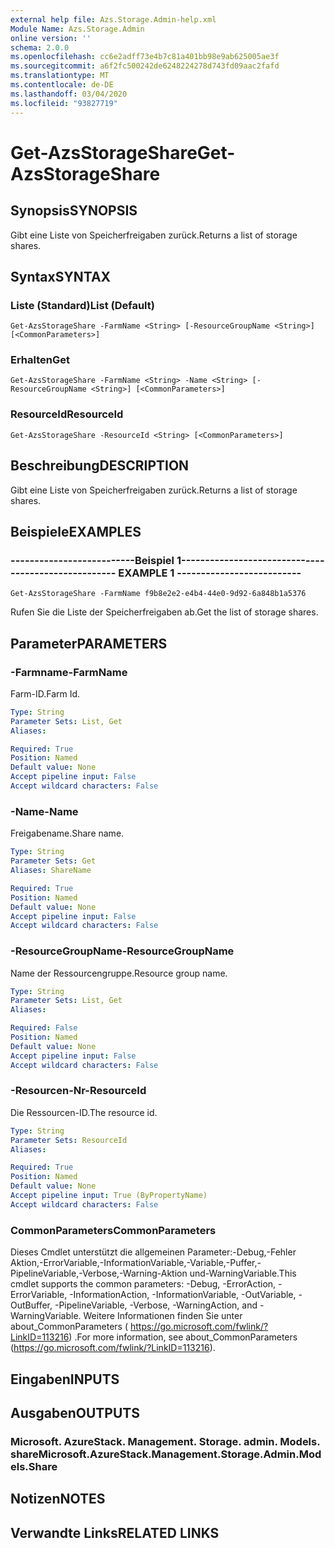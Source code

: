 ```yaml
---
external help file: Azs.Storage.Admin-help.xml
Module Name: Azs.Storage.Admin
online version: ''
schema: 2.0.0
ms.openlocfilehash: cc6e2adff73e4b7c81a401bb98e9ab625005ae3f
ms.sourcegitcommit: a6f2fc500242de6248224278d743fd09aac2fafd
ms.translationtype: MT
ms.contentlocale: de-DE
ms.lasthandoff: 03/04/2020
ms.locfileid: "93827719"
---
```

# <span data-ttu-id="6aaf8-101">Get-AzsStorageShare</span><span class="sxs-lookup"><span data-stu-id="6aaf8-101">Get-AzsStorageShare</span></span>

## <span data-ttu-id="6aaf8-102">Synopsis</span><span class="sxs-lookup"><span data-stu-id="6aaf8-102">SYNOPSIS</span></span>
<span data-ttu-id="6aaf8-103">Gibt eine Liste von Speicherfreigaben zurück.</span><span class="sxs-lookup"><span data-stu-id="6aaf8-103">Returns a list of storage shares.</span></span>

## <span data-ttu-id="6aaf8-104">Syntax</span><span class="sxs-lookup"><span data-stu-id="6aaf8-104">SYNTAX</span></span>

### <span data-ttu-id="6aaf8-105">Liste (Standard)</span><span class="sxs-lookup"><span data-stu-id="6aaf8-105">List (Default)</span></span>
```
Get-AzsStorageShare -FarmName <String> [-ResourceGroupName <String>] [<CommonParameters>]
```

### <span data-ttu-id="6aaf8-106">Erhalten</span><span class="sxs-lookup"><span data-stu-id="6aaf8-106">Get</span></span>
```
Get-AzsStorageShare -FarmName <String> -Name <String> [-ResourceGroupName <String>] [<CommonParameters>]
```

### <span data-ttu-id="6aaf8-107">ResourceId</span><span class="sxs-lookup"><span data-stu-id="6aaf8-107">ResourceId</span></span>
```
Get-AzsStorageShare -ResourceId <String> [<CommonParameters>]
```

## <span data-ttu-id="6aaf8-108">Beschreibung</span><span class="sxs-lookup"><span data-stu-id="6aaf8-108">DESCRIPTION</span></span>
<span data-ttu-id="6aaf8-109">Gibt eine Liste von Speicherfreigaben zurück.</span><span class="sxs-lookup"><span data-stu-id="6aaf8-109">Returns a list of storage shares.</span></span>

## <span data-ttu-id="6aaf8-110">Beispiele</span><span class="sxs-lookup"><span data-stu-id="6aaf8-110">EXAMPLES</span></span>

### <span data-ttu-id="6aaf8-111">--------------------------Beispiel 1--------------------------</span><span class="sxs-lookup"><span data-stu-id="6aaf8-111">-------------------------- EXAMPLE 1 --------------------------</span></span>
```
Get-AzsStorageShare -FarmName f9b8e2e2-e4b4-44e0-9d92-6a848b1a5376
```

<span data-ttu-id="6aaf8-112">Rufen Sie die Liste der Speicherfreigaben ab.</span><span class="sxs-lookup"><span data-stu-id="6aaf8-112">Get the list of storage shares.</span></span>

## <span data-ttu-id="6aaf8-113">Parameter</span><span class="sxs-lookup"><span data-stu-id="6aaf8-113">PARAMETERS</span></span>

### <span data-ttu-id="6aaf8-114">-Farmname</span><span class="sxs-lookup"><span data-stu-id="6aaf8-114">-FarmName</span></span>
<span data-ttu-id="6aaf8-115">Farm-ID.</span><span class="sxs-lookup"><span data-stu-id="6aaf8-115">Farm Id.</span></span>

```yaml
Type: String
Parameter Sets: List, Get
Aliases: 

Required: True
Position: Named
Default value: None
Accept pipeline input: False
Accept wildcard characters: False
```

### <span data-ttu-id="6aaf8-116">-Name</span><span class="sxs-lookup"><span data-stu-id="6aaf8-116">-Name</span></span>
<span data-ttu-id="6aaf8-117">Freigabename.</span><span class="sxs-lookup"><span data-stu-id="6aaf8-117">Share name.</span></span>

```yaml
Type: String
Parameter Sets: Get
Aliases: ShareName

Required: True
Position: Named
Default value: None
Accept pipeline input: False
Accept wildcard characters: False
```

### <span data-ttu-id="6aaf8-118">-ResourceGroupName</span><span class="sxs-lookup"><span data-stu-id="6aaf8-118">-ResourceGroupName</span></span>
<span data-ttu-id="6aaf8-119">Name der Ressourcengruppe.</span><span class="sxs-lookup"><span data-stu-id="6aaf8-119">Resource group name.</span></span>

```yaml
Type: String
Parameter Sets: List, Get
Aliases: 

Required: False
Position: Named
Default value: None
Accept pipeline input: False
Accept wildcard characters: False
```

### <span data-ttu-id="6aaf8-120">-Resourcen-Nr</span><span class="sxs-lookup"><span data-stu-id="6aaf8-120">-ResourceId</span></span>
<span data-ttu-id="6aaf8-121">Die Ressourcen-ID.</span><span class="sxs-lookup"><span data-stu-id="6aaf8-121">The resource id.</span></span>

```yaml
Type: String
Parameter Sets: ResourceId
Aliases: 

Required: True
Position: Named
Default value: None
Accept pipeline input: True (ByPropertyName)
Accept wildcard characters: False
```

### <span data-ttu-id="6aaf8-122">CommonParameters</span><span class="sxs-lookup"><span data-stu-id="6aaf8-122">CommonParameters</span></span>
<span data-ttu-id="6aaf8-123">Dieses Cmdlet unterstützt die allgemeinen Parameter:-Debug,-Fehler Aktion,-ErrorVariable,-InformationVariable,-Variable,-Puffer,-PipelineVariable,-Verbose,-Warning-Aktion und-WarningVariable.</span><span class="sxs-lookup"><span data-stu-id="6aaf8-123">This cmdlet supports the common parameters: -Debug, -ErrorAction, -ErrorVariable, -InformationAction, -InformationVariable, -OutVariable, -OutBuffer, -PipelineVariable, -Verbose, -WarningAction, and -WarningVariable.</span></span> <span data-ttu-id="6aaf8-124">Weitere Informationen finden Sie unter about_CommonParameters ( https://go.microsoft.com/fwlink/?LinkID=113216) .</span><span class="sxs-lookup"><span data-stu-id="6aaf8-124">For more information, see about_CommonParameters (https://go.microsoft.com/fwlink/?LinkID=113216).</span></span>

## <span data-ttu-id="6aaf8-125">Eingaben</span><span class="sxs-lookup"><span data-stu-id="6aaf8-125">INPUTS</span></span>

## <span data-ttu-id="6aaf8-126">Ausgaben</span><span class="sxs-lookup"><span data-stu-id="6aaf8-126">OUTPUTS</span></span>

### <span data-ttu-id="6aaf8-127">Microsoft. AzureStack. Management. Storage. admin. Models. share</span><span class="sxs-lookup"><span data-stu-id="6aaf8-127">Microsoft.AzureStack.Management.Storage.Admin.Models.Share</span></span>

## <span data-ttu-id="6aaf8-128">Notizen</span><span class="sxs-lookup"><span data-stu-id="6aaf8-128">NOTES</span></span>

## <span data-ttu-id="6aaf8-129">Verwandte Links</span><span class="sxs-lookup"><span data-stu-id="6aaf8-129">RELATED LINKS</span></span>

